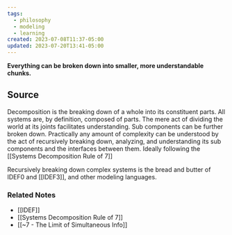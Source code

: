 ```yaml
---
tags:
  - philosophy
  - modeling
  - learning
created: 2023-07-08T11:37-05:00
updated: 2023-07-20T13:41-05:00
---
```

**Everything can be broken down into smaller, more understandable chunks.**

## Source


Decomposition is the breaking down of a whole into its constituent parts. All systems are, by definition, composed of parts. The mere act of dividing the world at its joints facilitates understanding. Sub components can be further broken down. Practically any amount of complexity can be understood by the act of recursively breaking down, analyzing, and understanding its sub components and the interfaces between them. Ideally following the [[Systems Decomposition Rule of 7]] 

Recursively breaking down complex systems is the bread and butter of IDEF0 and [[IDEF3]], and other modeling languages.

### Related Notes
- [[IDEF]] 
- [[Systems Decomposition Rule of 7]] 
- [[~7 - The Limit of Simultaneous Info]]